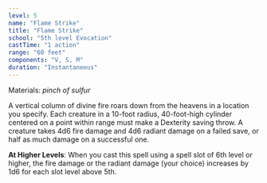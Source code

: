 ```yaml
---
level: 5
name: "Flame Strike"
title: "Flame Strike"
school: "5th level Evocation"
castTime: "1 action"
range: "60 feet"
components: "V, S, M"
duration: "Instantaneous"
---
```


Materials: *pinch of sulfur*

A vertical column of divine fire roars down from the heavens in a location you specify. Each creature in a 10-foot radius, 40-foot-high cylinder centered on a point within range must make a Dexterity saving throw. A creature takes 4d6 fire damage and 4d6 radiant damage on a failed save, or half as much damage on a successful one.

**At Higher Levels**: When you cast this spell using a spell slot of 6th level or higher, the fire damage or the radiant damage (your choice) increases by 1d6 for each slot level above 5th.
